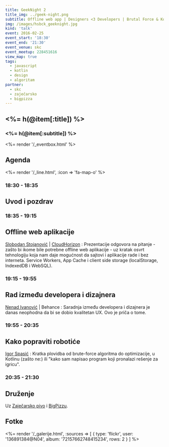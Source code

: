```yaml
---
title: GeekNight 2
title_img: ../geek-night.png
subtitle: Offline web app | Designers <3 Developers | Brutal Force & Kotlin
img: /images/hsbck_geeknight.jpg
kind: 'talk'
event: 2016-02-25
event_start: '18:30'
event_end: '21:30'
event_venue: skc
event_meetup: 228451616
view_map: true
tags:
  - javascript
  - kotlin
  - design
  - algoritam
partner:
  - skc
  - zaječarsko
  - bigpizza
---
```


## <%= h(@item[:title]) %>

### <%= h(@item[:subtitle]) %>

<%= render '/_eventbox.html' %>

## Agenda

<div class="agenda" markdown="1">
<%= render '/_line.html', :icon => 'fa-map-o' %>

### 18:30 - 18:35

## Uvod i pozdrav

### 18:35 - 19:15

## Offline web aplikacije

[Slobodan Stojanović](https://slobodan.me/) | [CloudHorizon](https://twitter.com/CloudHorizon)
: Prezentacije odgovora na pitanje - zašto bi ikome bile potrebne offline web aplikacije -
  uz kratak osvrt tehnologiju koja nam daje mogućnost da sajtovi i aplikacije rade i bez interneta.
  Service Workers, App Cache i client side storage (localStorage, IndexedDB i WebSQL).

### 19:15 - 19:55

## Rad između developera i dizajnera

[Nenad Ivanović](http://www.nenadivanovic.com/) | Behance
: Saradnja između developera i dizajnera je danas neophodna da bi se dobio kvalitetan UX.
  Ovo je priča o tome.


### 19:55 - 20:35

## Kako popraviti robotiće

[Igor Spasić](https://github.com/igorspasic)
: Kratka plovidba od brute-force algoritma do optimizacije, u Kotlinu (zašto ne:) ili
  "kako sam napisao program koji pronalazi rešenje za igricu".

### 20:35 - 21:30

## Druženje

Uz [Zaječarsko pivo](http://zajecarskopivo.com/) i [BigPizzu](http://bigpizza.rs).

</div>

## Fotke

<%= render '/_galerije.html', :sources => [ { type: 'flickr', user: '136891384@N04', album: '72157662748415234', rows: 2 } ] %>
